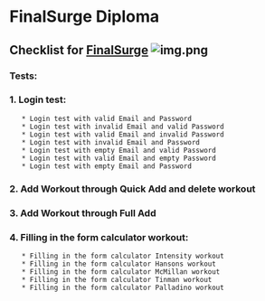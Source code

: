 # FinalSurge Diploma
## Checklist for [FinalSurge](https://log.finalsurge.com/login.cshtml)                                         ![img.png](img.png)
### Tests:
### 1. Login test:
       * Login test with valid Email and Password
       * Login test with invalid Email and valid Password
       * Login test with valid Email and invalid Password
       * Login test with invalid Email and Password  
       * Login test with empty Email and valid Password
       * Login test with valid Email and empty Password
       * Login test with empty Email and Password
### 2. Add Workout through Quick Add and delete workout
### 3. Add Workout through Full Add
### 4. Filling in the form calculator workout:
       * Filling in the form calculator Intensity workout
       * Filling in the form calculator Hansons workout
       * Filling in the form calculator McMillan workout
       * Filling in the form calculator Tinman workout
       * Filling in the form calculator Palladino workout



